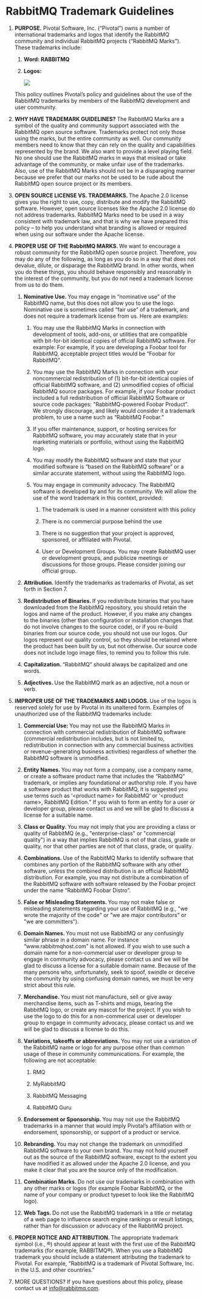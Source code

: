 <!--
Copyright (c) 2007-2020 VMware, Inc. or its affiliates.

All rights reserved. This program and the accompanying materials
are made available under the terms of the under the Apache License,
Version 2.0 (the "License”); you may not use this file except in compliance
with the License. You may obtain a copy of the License at

https://www.apache.org/licenses/LICENSE-2.0

Unless required by applicable law or agreed to in writing, software
distributed under the License is distributed on an "AS IS" BASIS,
WITHOUT WARRANTIES OR CONDITIONS OF ANY KIND, either express or implied.
See the License for the specific language governing permissions and
limitations under the License.
-->

# RabbitMQ Trademark Guidelines

<ol class="plain">
  <li>
    <p>
      <strong>PURPOSE.</strong> Pivotal Software, Inc. (“Pivotal”) owns a number of
      international trademarks and logos that identify the RabbitMQ community
      and individual RabbitMQ projects (“RabbitMQ Marks”). These trademarks
      include:
    </p>
    <ol class="alpha">
      <li>
        <p>
          <strong>Word: RABBITMQ</strong>
        </p>
      </li>
      <li>
        <p>
          <strong>Logos:</strong>
        </p>
        <img src="/img/rabbitmq_logo_strap.png"/>
      </li>
    </ol>
    <p>
      This policy outlines Pivotal’s policy and guidelines about the use of
      the RabbitMQ trademarks by members of the RabbitMQ development and
      user community.
    </p>
  </li>
  <li>
    <p>
      <strong>
        WHY HAVE TRADEMARK GUIDELINES?
      </strong> The RabbitMQ Marks are a symbol of the
      quality and community support associated with the RabbitMQ open
      source software. Trademarks protect not only those using the marks,
      but the entire community as well. Our community members need to know
      that they can rely on the quality and capabilities represented by the
      brand. We also want to provide a level playing field. No one should
      use the RabbitMQ marks in ways that mislead or take advantage of the
      community, or make unfair use of the trademarks. Also, use of the
      RabbitMQ Marks should not be in a disparaging manner because we
      prefer that our marks not be used to be rude about the RabbitMQ open
      source project or its members.
    </p>
  </li>
  <li>
    <p>
      <strong>
        OPEN SOURCE LICENSE VS. TRADEMARKS.
      </strong> The Apache 2.0 license gives you
      the right to use, copy, distribute and modify the RabbitMQ software.
      However, open source licenses like the Apache 2.0 license do not
      address trademarks. RabbitMQ Marks need to be used in a way
      consistent with trademark law, and that is why we have prepared this
      policy – to help you understand what branding is allowed or required
      when using our software under the Apache license.
    </p>
  </li>
  <li>
    <p>
      <strong>
        PROPER USE OF THE RabbitMQ MARKS.
      </strong> We want to encourage a robust
      community for the RabbitMQ open source project. Therefore, you may do
      any of the following, as long as you do so in a way that does not
      devalue, dilute, or disparage the RabbitMQ brand. In other words,
      when you do these things, you should behave responsibly and
      reasonably in the interest of the community, but you do not need a
      trademark license from us to do them.
    </p>
    <ol class="alpha">
      <li>
        <p>
          <strong>
            Nominative Use.
          </strong> You may engage in “nominative use” of the
          RabbitMQ name, but this does not allow you to use the logo.
          Nominative use is sometimes called “fair use” of a trademark, and
          does not require a trademark license from us.  Here are examples:
        </p>
        <ol class="roman">
          <li>
            <p>
              You may use the RabbitMQ Marks in connection with development
              of tools, add-ons, or utilities that are compatible with
              bit-for-bit identical copies of official RabbitMQ software.
              For example:  For example, if you are developing a Foobar
              tool for RabbitMQ, acceptable project titles would be “Foobar
              for RabbitMQ".
            </p>
          </li>
          <li>
            <p>
              You may use the RabbitMQ Marks in connection with your
              noncommercial redistribution of (1) bit-for-bit identical
              copies of official RabbitMQ software, and (2) unmodified
              copies of official RabbitMQ source packages.  For example, if
              your Foobar product included a full redistribution of
              official RabbitMQ Software or source code packages:
              "RabbitMQ-powered Foobar Product". We strongly discourage,
              and likely would consider it a trademark problem, to use a
              name such as “RabbitMQ Foobar.”
            </p>
          </li>
          <li>
            <p>
              If you offer maintenance, support, or hosting services for
              RabbitMQ software, you may accurately state that in your
              marketing materials or portfolio, without using the RabbitMQ
              logo.
            </p>
          </li>
          <li>
            <p>
              You may modify the RabbitMQ software and state that your
              modified software is “based on the RabbitMQ software” or a
              similar accurate statement, without using the RabbitMQ logo.
            </p>
          </li>
          <li>
            <p>
              You may engage in community advocacy. The RabbitMQ software
              is developed by and for its community. We will allow the use
              of the word trademark in this context, provided:
            </p>
            <ol class="plain">
              <li>
                <p>
                  The trademark is used in a manner consistent with this
                  policy
                </p>
              </li>
              <li>
                <p>
                  There is no commercial purpose behind the use
                </p>
              </li>
              <li>
                <p>
                  There is no suggestion that your project is approved,
                  sponsored, or affiliated with Pivotal.
                </p>
              </li>
              <li>
                <p>
                  User or Development Groups. You may create RabbitMQ user
                  or development groups, and publicize meetings or
                  discussions for those groups.  Please consider joining
                  our official group.
                </p>
              </li>
            </ol>
          </li>
        </ol>
      </li>
      <li>
        <p>
          <strong>
            Attribution.
          </strong> Identify the trademarks as trademarks of Pivotal, as
          set forth in Section 7.
        </p>
      </li>
      <li>
        <p>
          <strong>
            Redistribution of Binaries.
          </strong> If you redistribute binaries that you have downloaded
          from the RabbitMQ repository, you should retain the logos and
          name of the product.  However, if you make any changes to the
          binaries (other than configuration or installation changes that
          do not involve changes to the source code), or if you re-build
          binaries from our source code, you should not use our logos.  Our
          logos represent our quality control, so they should be retained
          where the product has been built by us, but not otherwise.  Our
          source code does not include logo image files, to remind you to
          follow this rule.
        </p>
      </li>
      <li>
        <p>
          <strong>
            Capitalization.
          </strong> “RabbitMQ” should always be capitalized and one
          words.
        </p>
      </li>
      <li>
        <p>
          <strong>
            Adjectives.
          </strong> Use the RabbitMQ mark as an adjective, not a noun or
          verb.
        </p>
      </li>
    </ol>
  </li>
  <li>
    <p>
      <strong>
        IMPROPER USE OF THE TRADEMARKS AND LOGOS.
      </strong> Use of the logos is
      reserved solely for use by Pivotal in its unaltered form. Examples of
      unauthorized use of the RabbitMQ trademarks include:
    </p>
    <ol class="alpha">
      <li>
        <p>
          <strong>
            Commercial Use:
          </strong> You may not use the RabbitMQ Marks in connection
          with commercial redistribution of RabbitMQ software (commercial
          redistribution includes, but is not limited to, redistribution in
          connection with any commercial business activities or
          revenue-generating business activities) regardless of whether the
          RabbitMQ software is unmodified.
        </p>
      </li>
      <li>
        <p>
          <strong>
            Entity Names.
          </strong> You may not form a company, use a company name, or
          create a software product name that includes the “RabbitMQ”
          trademark, or implies any foundational or authorship role. If you
          have a software product that works with RabbitMQ, it is suggested
          you use terms such as ‘&lt;product name> for RabbitMQ’ or
          ‘&lt;product name>, RabbitMQ Edition.” If you wish to form an
          entity for a user or developer group, please contact us and we
          will be glad to discuss a license for a suitable name.
        </p>
      </li>
      <li>
        <p>
          <strong>
            Class or Quality.
          </strong> You may not imply that you are providing a
          class or quality of RabbitMQ (e.g., "enterprise-class" or
          "commercial quality") in a way that implies RabbitMQ is not of
          that class, grade or quality, nor that other parties are not of
          that class, grade, or quality.
        </p>
      </li>
      <li>
        <p>
          <strong>
            Combinations.
          </strong> Use of the RabbitMQ Marks to identify software that
          combines any portion of the RabbitMQ software with any other
          software, unless the combined distribution is an official
          RabbitMQ distribution. For example, you may not distribute a
          combination of the RabbitMQ  software with software released by
          the Foobar project under the name “RabbitMQ Foobar Distro”.
        </p>
      </li>
      <li>
        <p>
          <strong>
            False or Misleading Statements.
          </strong> You may not make false or
          misleading statements regarding your use of RabbitMQ (e.g., "we
          wrote the majority of the code" or "we are major contributors" or
          "we are committers").
        </p>
      </li>
      <li>
        <p>
          <strong>
            Domain Names.
          </strong> You must not use RabbitMQ or any confusingly
          similar phrase in a domain name. For instance
          “www.rabbitmqhost.com” is not allowed. If you wish to use such a
          domain name for a non-commercial user or developer group to
          engage in community advocacy, please contact us and we will be
          glad to discuss a license for a suitable domain name.  Because of
          the many persons who, unfortunately, seek to spoof, swindle or
          deceive the community by using confusing domain names, we must be
          very strict about this rule.
        </p>
      </li>
      <li>
        <p>
          <strong>
            Merchandise.
          </strong> You must not manufacture, sell or give away
          merchandise items, such as T-shirts and mugs, bearing the
          RabbitMQ logo, or create any mascot for the project.  If you wish
          to use the logo to do this for a non-commerical user or developer
          group to engage in community advocacy, please contact us and we
          will be glad to discuss a license to do this.
        </p>
      </li>
      <li>
        <p>
          <strong>
            Variations, takeoffs or abbreviations.
          </strong> You may not use a
          variation of the RabbitMQ name or logo for any purpose other than
          common usage of these in community communications. For example,
          the following are not acceptable:
        </p>
        <ol class="roman">
          <li><p>RMQ</p></li>
          <li><p>MyRabbitMQ</p></li>
          <li><p>RabbitMQ Messaging</p></li>
          <li><p>RabbitMQ Guru</p></li>
        </ol>
      </li>
      <li>
        <p>
          <strong>
            Endorsement or Sponsorship.
          </strong> You may not use the RabbitMQ
          trademarks in a manner that would imply Pivotal’s affiliation
          with or endorsement, sponsorship, or support of a product or
          service.
        </p>
      </li>
      <li>
        <p>
          <strong>
            Rebranding.
          </strong> You may not change the trademark on unmodified
          RabbitMQ software to your own brand.  You may not hold yourself
          out as the source of the RabbitMQ software, except to the extent
          you have modified it as allowed under the Apache 2.0 license, and
          you make it clear that you are the source only of the
          modification.
        </p>
      </li>
      <li>
        <p>
          <strong>
            Combination Marks.
          </strong> Do not use our trademarks in combination with
          any other marks or logos (for example Foobar RabbitMQ, or the
          name of your company or product typeset to look like the RabbitMQ
          logo).
        </p>
      </li>
      <li>
        <p>
          <strong>
            Web Tags.
          </strong> Do not use the RabbitMQ trademark in a title or metatag
          of a web page to influence search engine rankings or result
          listings, rather than for discussion or advocacy of the RabbitMQ
          project.
        </p>
      </li>
    </ol>
  </li>
  <li>
    <p>
      <strong>
        PROPER NOTICE AND ATTRIBUTION.
      </strong> The appropriate trademark symbol
      (i.e.,  ®) should appear at least with the first use of the RabbitMQ
      trademarks (for example, RABBITMQ®). When you use a RabbitMQ
      trademark you should include a statement attributing the trademark to
      Pivotal. For example, "RabbitMQ is a trademark of Pivotal Software,
      Inc. in the U.S. and other countries."
    </p>
  </li>
  <li>
    <p>
      MORE QUESTIONS? If you have questions about this policy, please
      contact us at <a href="mailto:info@rabbitmq.com">info@rabbitmq.com</a>.
    </p>
  </li>
</ol>
